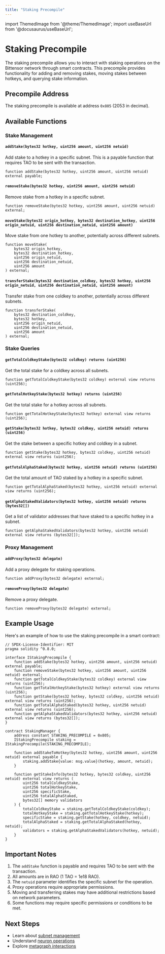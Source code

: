 ```yaml
---
title: "Staking Precompile"
---
```


import ThemedImage from '@theme/ThemedImage';
import useBaseUrl from '@docusaurus/useBaseUrl';

# Staking Precompile

The staking precompile allows you to interact with staking operations on the Bittensor network through smart contracts. This precompile provides functionality for adding and removing stakes, moving stakes between hotkeys, and querying stake information.

## Precompile Address

The staking precompile is available at address `0x805` (2053 in decimal).

## Available Functions

### Stake Management

#### `addStake(bytes32 hotkey, uint256 amount, uint256 netuid)`
Add stake to a hotkey in a specific subnet. This is a payable function that requires TAO to be sent with the transaction.

```solidity
function addStake(bytes32 hotkey, uint256 amount, uint256 netuid) external payable;
```

#### `removeStake(bytes32 hotkey, uint256 amount, uint256 netuid)`
Remove stake from a hotkey in a specific subnet.

```solidity
function removeStake(bytes32 hotkey, uint256 amount, uint256 netuid) external;
```

#### `moveStake(bytes32 origin_hotkey, bytes32 destination_hotkey, uint256 origin_netuid, uint256 destination_netuid, uint256 amount)`
Move stake from one hotkey to another, potentially across different subnets.

```solidity
function moveStake(
    bytes32 origin_hotkey,
    bytes32 destination_hotkey,
    uint256 origin_netuid,
    uint256 destination_netuid,
    uint256 amount
) external;
```

#### `transferStake(bytes32 destination_coldkey, bytes32 hotkey, uint256 origin_netuid, uint256 destination_netuid, uint256 amount)`
Transfer stake from one coldkey to another, potentially across different subnets.

```solidity
function transferStake(
    bytes32 destination_coldkey,
    bytes32 hotkey,
    uint256 origin_netuid,
    uint256 destination_netuid,
    uint256 amount
) external;
```

### Stake Queries

#### `getTotalColdkeyStake(bytes32 coldkey) returns (uint256)`
Get the total stake for a coldkey across all subnets.

```solidity
function getTotalColdkeyStake(bytes32 coldkey) external view returns (uint256);
```

#### `getTotalHotkeyStake(bytes32 hotkey) returns (uint256)`
Get the total stake for a hotkey across all subnets.

```solidity
function getTotalHotkeyStake(bytes32 hotkey) external view returns (uint256);
```

#### `getStake(bytes32 hotkey, bytes32 coldkey, uint256 netuid) returns (uint256)`
Get the stake between a specific hotkey and coldkey in a subnet.

```solidity
function getStake(bytes32 hotkey, bytes32 coldkey, uint256 netuid) external view returns (uint256);
```

#### `getTotalAlphaStaked(bytes32 hotkey, uint256 netuid) returns (uint256)`
Get the total amount of TAO staked by a hotkey in a specific subnet.

```solidity
function getTotalAlphaStaked(bytes32 hotkey, uint256 netuid) external view returns (uint256);
```

#### `getAlphaStakedValidators(bytes32 hotkey, uint256 netuid) returns (bytes32[])`
Get a list of validator addresses that have staked to a specific hotkey in a subnet.

```solidity
function getAlphaStakedValidators(bytes32 hotkey, uint256 netuid) external view returns (bytes32[]);
```

### Proxy Management

#### `addProxy(bytes32 delegate)`
Add a proxy delegate for staking operations.

```solidity
function addProxy(bytes32 delegate) external;
```

#### `removeProxy(bytes32 delegate)`
Remove a proxy delegate.

```solidity
function removeProxy(bytes32 delegate) external;
```

## Example Usage

Here's an example of how to use the staking precompile in a smart contract:

```solidity
// SPDX-License-Identifier: MIT
pragma solidity ^0.8.0;

interface IStakingPrecompile {
    function addStake(bytes32 hotkey, uint256 amount, uint256 netuid) external payable;
    function removeStake(bytes32 hotkey, uint256 amount, uint256 netuid) external;
    function getTotalColdkeyStake(bytes32 coldkey) external view returns (uint256);
    function getTotalHotkeyStake(bytes32 hotkey) external view returns (uint256);
    function getStake(bytes32 hotkey, bytes32 coldkey, uint256 netuid) external view returns (uint256);
    function getTotalAlphaStaked(bytes32 hotkey, uint256 netuid) external view returns (uint256);
    function getAlphaStakedValidators(bytes32 hotkey, uint256 netuid) external view returns (bytes32[]);
}

contract StakingManager {
    address constant STAKING_PRECOMPILE = 0x805;
    IStakingPrecompile staking = IStakingPrecompile(STAKING_PRECOMPILE);

    function addStakeToHotkey(bytes32 hotkey, uint256 amount, uint256 netuid) external payable {
        staking.addStake{value: msg.value}(hotkey, amount, netuid);
    }

    function getStakeInfo(bytes32 hotkey, bytes32 coldkey, uint256 netuid) external view returns (
        uint256 totalColdkeyStake,
        uint256 totalHotkeyStake,
        uint256 specificStake,
        uint256 totalAlphaStaked,
        bytes32[] memory validators
    ) {
        totalColdkeyStake = staking.getTotalColdkeyStake(coldkey);
        totalHotkeyStake = staking.getTotalHotkeyStake(hotkey);
        specificStake = staking.getStake(hotkey, coldkey, netuid);
        totalAlphaStaked = staking.getTotalAlphaStaked(hotkey, netuid);
        validators = staking.getAlphaStakedValidators(hotkey, netuid);
    }
}
```

## Important Notes

1. The `addStake` function is payable and requires TAO to be sent with the transaction.
2. All amounts are in RAO (1 TAO = 1e18 RAO).
3. The `netuid` parameter identifies the specific subnet for the operation.
4. Proxy operations require appropriate permissions.
5. Moving and transferring stakes may have additional restrictions based on network parameters.
6. Some functions may require specific permissions or conditions to be met.

## Next Steps

- Learn about [subnet management](/evm-tutorials/subnet-precompile)
- Understand [neuron operations](/evm-tutorials/neuron-precompile)
- Explore [metagraph interactions](/evm-tutorials/metagraph-precompile)

